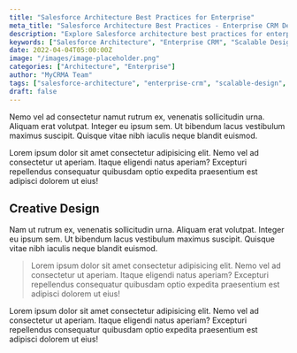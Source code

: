 ```yaml
---
title: "Salesforce Architecture Best Practices for Enterprise"
meta_title: "Salesforce Architecture Best Practices - Enterprise CRM Design"
description: "Explore Salesforce architecture best practices for enterprise deployments. Learn about scalable design patterns, security considerations, and performance optimization for large-scale CRM implementations."
keywords: ["Salesforce Architecture", "Enterprise CRM", "Scalable Design", "Security Best Practices", "Performance Optimization"]
date: 2022-04-04T05:00:00Z
image: "/images/image-placeholder.png"
categories: ["Architecture", "Enterprise"]
author: "MyCRMA Team"
tags: ["salesforce-architecture", "enterprise-crm", "scalable-design", "security"]
draft: false
---
```


Nemo vel ad consectetur namut rutrum ex, venenatis sollicitudin urna. Aliquam erat volutpat. Integer eu ipsum sem. Ut bibendum lacus vestibulum maximus suscipit. Quisque vitae nibh iaculis neque blandit euismod.

Lorem ipsum dolor sit amet consectetur adipisicing elit. Nemo vel ad consectetur ut aperiam. Itaque eligendi natus aperiam? Excepturi repellendus consequatur quibusdam optio expedita praesentium est adipisci dolorem ut eius!

## Creative Design

Nam ut rutrum ex, venenatis sollicitudin urna. Aliquam erat volutpat. Integer eu ipsum sem. Ut bibendum lacus vestibulum maximus suscipit. Quisque vitae nibh iaculis neque blandit euismod.

> Lorem ipsum dolor sit amet consectetur adipisicing elit. Nemo vel ad consectetur ut aperiam. Itaque eligendi natus aperiam? Excepturi repellendus consequatur quibusdam optio expedita praesentium est adipisci dolorem ut eius!

Lorem ipsum dolor sit amet consectetur adipisicing elit. Nemo vel ad consectetur ut aperiam. Itaque eligendi natus aperiam? Excepturi repellendus consequatur quibusdam optio expedita praesentium est adipisci dolorem ut eius!
